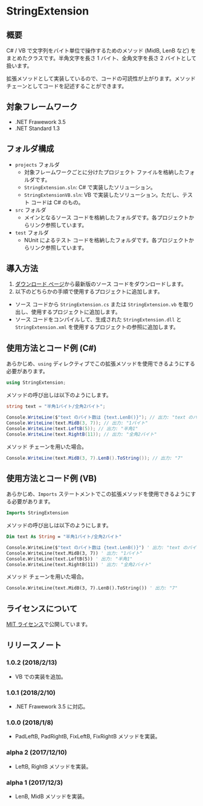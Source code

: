 # StringExtension

## 概要

C# / VB で文字列をバイト単位で操作するためのメソッド (MidB, LenB など) をまとめたクラスです。半角文字を長さ 1 バイト、全角文字を長さ 2 バイトとして扱います。

拡張メソッドとして実装しているので、コードの可読性が上がります。メソッド チェーンとしてコードを記述することができます。

## 対象フレームワーク

* .NET Frawework 3.5
* .NET Standard 1.3

## フォルダ構成

* `projects` フォルダ
  * 対象フレームワークごとに分けたプロジェクト ファイルを格納したフォルダです。
  * `StringExtension.sln`: C# で実装したソリューション。
  * `StringExtensionVB.sln`: VB で実装したソリューション。ただし、テスト コードは C# のもの。
* `src` フォルダ
  * メインとなるソース コードを格納したフォルダです。各プロジェクトからリンク参照しています。
* `test` フォルダ
  * NUnit によるテスト コードを格納したフォルダです。各プロジェクトからリンク参照しています。

## 導入方法

1. [ダウンロード ページ](https://github.com/TanaUmbreon/StringExtension/releases)から最新版のソース コードをダウンロードします。
1. 以下のどちらかの手順で使用するプロジェクトに追加します。

* ソース コードから `StringExtension.cs` または `StringExtension.vb` を取り出し、使用するプロジェクトに追加します。
* ソース コードをコンパイルして、生成された `StringExtension.dll` と `StringExtension.xml` を使用するプロジェクトの参照に追加します。

## 使用方法とコード例 (C#)

あらかじめ、`using` ディレクティブでこの拡張メソッドを使用できるようにする必要があります。

```cs
using StringExtension;
```

メソッドの呼び出しは以下のようにします。

```cs
string text = "半角1バイト/全角2バイト";

Console.WriteLine($"text のバイト数は {text.LenB()}"); // 出力: "text のバイト数は 23"
Console.WriteLine(text.MidB(3, 7)); // 出力: "1バイト"
Console.WriteLine(text.LeftB(5)); // 出力: "半角1"
Console.WriteLine(text.RightB(11)); // 出力: "全角2バイト"
```

メソッド チェーンを用いた場合。

```cs
Console.WriteLine(text.MidB(3, 7).LenB().ToString()); // 出力: "7"
```

## 使用方法とコード例 (VB)

あらかじめ、`Imports` ステートメントでこの拡張メソッドを使用できるようにする必要があります。

```vb
Imports StringExtension
```

メソッドの呼び出しは以下のようにします。

```vb
Dim text As String = "半角1バイト/全角2バイト"

Console.WriteLine($"text のバイト数は {text.LenB()}") ' 出力: "text のバイト数は 23"
Console.WriteLine(text.MidB(3, 7)) ' 出力: "1バイト"
Console.WriteLine(text.LeftB(5)) ' 出力: "半角1"
Console.WriteLine(text.RightB(11)) ' 出力: "全角2バイト"
```

メソッド チェーンを用いた場合。

```vb
Console.WriteLine(text.MidB(3, 7).LenB().ToString()) ' 出力: "7"
```

## ライセンスについて

[MIT ライセンス](LICENSE)で公開しています。

## リリースノート

### 1.0.2 (2018/2/13)

* VB での実装を追加。

### 1.0.1 (2018/2/10)

* .NET Frawework 3.5 に対応。

### 1.0.0 (2018/1/8)

* PadLeftB, PadRightB, FixLeftB, FixRightB メソッドを実装。

### alpha 2 (2017/12/10)

* LeftB, RightB メソッドを実装。

### alpha 1 (2017/12/3)

* LenB, MidB メソッドを実装。
